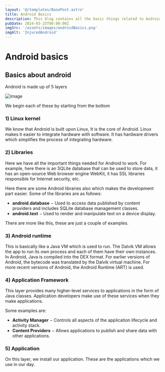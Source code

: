 ```yaml
---
layout: '@/templates/BasePost.astro'
title: Android Basics
description: This blog contains all the basic things related to Android including its architecture, application components etc.
pubDate: 2024-03-25T00:00:00Z
imgSrc: '/assets/images/androidBasics.png'
imgAlt: 'InjuredAndroid'
---
```


# Android basics

## Basics about android

Android is made up of 5 layers

![image](https://github.com/Akhil0202/Akhil0202.github.io/assets/66013822/c708f952-68b3-4e49-9086-bb998dd88023)

We begin each of these by starting from the bottom

### 1) Linux kernel

We know that Android is built upon Linux, It is the core of Android. Linux makes it easier to integrate hardware with software. It has hardware drivers which simplifies the process of integrating hardware.

### 2) Libraries

Here we have all the important things needed for Android to work. For example, here there is an SQLite database that can be used to store data, it has an open-source Web browser engine WebKit, it has SSL libraries responsible for Internet security, etc.

Here there are some Android libraries also which makes the development part easier. Some of the libraries are as follows:<br>
- **android.database** − Used to access data published by content providers and includes SQLite database management classes.
- **android.text** − Used to render and manipulate text on a device display.

There are more like this, these are just a couple of examples.

### 3) Android runtime

This is basically like a Java VM which is used to run. The Dalvik VM allows the app to run its own process and each of them have their own instances. In Android, Java is compiled into the DEX format. For earlier versions of Android, the bytecode was translated by the Dalvik virtual machine. For more recent versions of Android, the Android Runtime (ART) is used.

### 4) Application Framework

This layer provides many higher-level services to applications in the form of Java classes. Application developers make use of these services when they make applications.

Some examples are:

- **Activity Manager** − Controls all aspects of the application lifecycle and activity stack.
- **Content Providers** − Allows applications to publish and share data with other applications.

### 5) Application

On this layer, we install our application. These are the applications which we use in our day.
